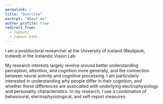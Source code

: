 ```yaml
---
permalink: /
title: "Overview"
excerpt: "About me"
author_profile: true
redirect_from:
  - /about/
  - /about.html
---
```


I am a postdoctoral researcher at the University of Iceland (Reykjavik, Iceland) in the Icelandic Vision Lab. 

My research interests largely revolve around better understanding perception, attention, and cognition more generally, and the connection between neural activity and cognitive processing. I am particularly interested in understanding why people differ in their cognition, and whether these differences are associated with underlying electrophysiology and personality characteristics. In my research, I use a combination of behavioural, electrophysiological, and self-report measures.
